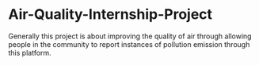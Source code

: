 # Air-Quality-Internship-Project
Generally this project is about improving the quality of air through allowing people in the community to report instances of pollution emission through this platform.

